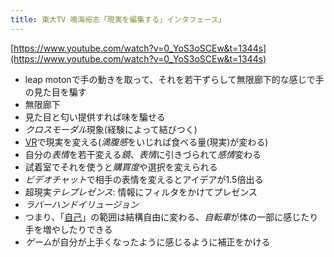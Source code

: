 ```yaml
---
title: 東大TV 鳴海拓志「現実を編集する」インタフェース」
---
```


[https://www.youtube.com/watch?v=0_YoS3oSCEw&t=1344s](https://www.youtube.com/watch?v=0_YoS3oSCEw&t=1344s)

* leap motonで手の動きを取って、それを若干ずらして無限廊下的な感じで手の見た目を騙す
* 無限廊下
* 見た目と匂い提供すれば味を騙せる
* *クロスモーダル*現象(経験によって結びつく)
* [VR](VR.md)で現実を変える(*満腹感*をいじれば食べる量(現実)が変わる)
* 自分の*表情*を若干変える*鏡*、*表情*に引きづられて*感情*変わる
* 試着室でそれを使うと*購買度*や選択を変えられる
* *ビデオチャット*で相手の表情を変えるとアイデアが1.5倍出る
* 超現実*テレプレゼンス*: 情報にフィルタをかけてプレゼンス
* *ラバーハンドイリュージョン*
* つまり、「[自己](%E8%87%AA%E5%B7%B1.md)」の範囲は結構自由に変わる、*自転車*が体の一部に感じたり手を増やしたりできる
* *ゲーム*が自分が上手くなったように感じるように補正をかける
